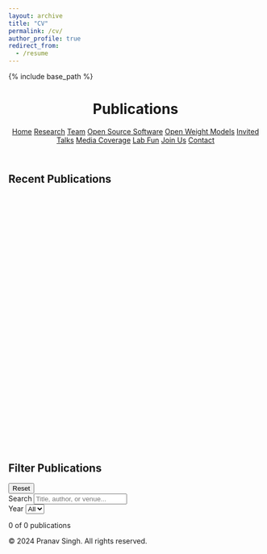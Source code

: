 ```yaml
---
layout: archive
title: "CV"
permalink: /cv/
author_profile: true
redirect_from:
  - /resume
---
```


{% include base_path %}

<!DOCTYPE html>
<html lang="en">
<head>
    <meta charset="UTF-8">
    <meta name="viewport" content="width=device-width, initial-scale=1.0">
    <title>Publications</title>
    <script src="https://cdn.tailwindcss.com"></script>
    <link href="https://fonts.googleapis.com/css2?family=Inter:wght@400;500;600;700&display=swap" rel="stylesheet">
    <style>
        body {
            font-family: 'Inter', sans-serif;
        }
        .line-clamp-2 {
            display: -webkit-box;
            -webkit-line-clamp: 2;
            -webkit-box-orient: vertical;
            overflow: hidden;
        }
    </style>
</head>
<body class="min-h-screen bg-white">
    <!-- Header -->
    <header class="bg-white shadow-sm border-b">
        <div class="max-w-7xl mx-auto px-4 sm:px-6 lg:px-8">
            <div class="flex justify-between items-center h-16">
                <div class="flex items-center space-x-8">
                    <h1 class="text-2xl font-bold text-gray-900">Publications</h1>
                </div>
                <nav class="hidden md:flex space-x-8">
                    <a href="#" class="text-gray-600 hover:text-gray-900 px-3 py-2 text-sm font-medium transition-colors">Home</a>
                    <a href="#" class="text-gray-600 hover:text-gray-900 px-3 py-2 text-sm font-medium transition-colors">Research</a>
                    <a href="#" class="text-gray-600 hover:text-gray-900 px-3 py-2 text-sm font-medium transition-colors">Team</a>
                    <a href="#" class="text-gray-600 hover:text-gray-900 px-3 py-2 text-sm font-medium transition-colors">Open Source Software</a>
                    <a href="#" class="text-gray-600 hover:text-gray-900 px-3 py-2 text-sm font-medium transition-colors">Open Weight Models</a>
                    <a href="#" class="text-gray-600 hover:text-gray-900 px-3 py-2 text-sm font-medium transition-colors">Invited Talks</a>
                    <a href="#" class="text-gray-600 hover:text-gray-900 px-3 py-2 text-sm font-medium transition-colors">Media Coverage</a>
                    <a href="#" class="text-gray-600 hover:text-gray-900 px-3 py-2 text-sm font-medium transition-colors">Lab Fun</a>
                    <a href="#" class="text-gray-600 hover:text-gray-900 px-3 py-2 text-sm font-medium transition-colors">Join Us</a>
                    <a href="#" class="text-gray-600 hover:text-gray-900 px-3 py-2 text-sm font-medium transition-colors">Contact</a>
                </nav>
            </div>
        </div>
    </header>
    <main class="max-w-7xl mx-auto px-4 sm:px-6 lg:px-8 py-8">
        <!-- Paper Carousel -->
        <div class="mb-8">
            <h2 class="text-xl font-semibold text-gray-900 mb-4">Recent Publications</h2>
            <div id="paper-carousel" class="overflow-hidden rounded-lg shadow-lg" style="height: 500px;">
                <div id="carousel-inner" class="flex" style="transform: translateX(0px); transition: transform 0.1s linear;">
                    <!-- Papers will be added dynamically -->
                </div>
            </div>
        </div>
        <!-- Filters -->
        <div class="bg-white rounded-lg shadow-sm border p-6 mb-8">
            <div class="flex flex-col lg:flex-row gap-4 items-start lg:items-center justify-between mb-6">
                <h2 class="text-xl font-semibold text-gray-900">Filter Publications</h2>
                <button id="reset-filters" class="inline-flex items-center px-4 py-2 border border-gray-300 rounded-md text-sm font-medium text-gray-700 bg-white hover:bg-gray-50 transition-colors">
                    Reset
                </button>
            </div>
            <div class="grid grid-cols-1 md:grid-cols-3 gap-4">
                <!-- Search -->
                <div>
                    <label class="block text-sm font-medium text-gray-700 mb-2">Search</label>
                    <input type="text" id="search-input" placeholder="Title, author, or venue..." class="w-full px-3 py-2 border border-gray-300 rounded-md shadow-sm focus:outline-none focus:ring-2 focus:ring-blue-500 focus:border-blue-500">
                </div>
                <!-- Year Filter -->
                <div>
                    <label class="block text-sm font-medium text-gray-700 mb-2">Year</label>
                    <select id="year-filter" class="w-full px-3 py-2 border border-gray-300 rounded-md shadow-sm focus:outline-none focus:ring-2 focus:ring-blue-500 focus:border-blue-500">
                        <option value="All">All</option>
                        <!-- Options will be added dynamically -->
                    </select>
                </div>
                <!-- Results Count -->
                <div class="flex items-end">
                    <p id="results-count" class="text-sm text-gray-600">0 of 0 publications</p>
                </div>
            </div>
        </div>
        <!-- Publications List -->
        <div id="publications-list" class="space-y-8">
            <!-- Publications will be added dynamically -->
        </div>
    </main>
    <!-- Footer -->
    <footer class="bg-gray-50 border-t mt-16">
        <div class="max-w-7xl mx-auto px-4 sm:px-6 lg:px-8 py-8">
            <div class="text-center text-gray-600">
                <p>© 2024 Pranav Singh. All rights reserved.</p>
            </div>
        </div>
    </footer>
    <script>
        const publications = [
            {
                id: 1,
                title: "Evaluation Metric for Quality Control and Generative Models in Histopathology Images",
                authors: "Pranav Singh, Faisal Mahmood",
                venue: "Proceedings of the 2025 IEEE International Symposium on Biomedical Imaging (ISBI), Huston TX, USA",
                year: 2025,
                description: "Our study introduces ResNet-L2 (RL2), a novel metric using ResNet features and a normalizing flow for evaluating generative models in histopathology, offering reliable assessments with fewer images and quicker assessments than traditional metrics, effectively handling diverse degradation types and diffusion processes.",
                pdf: "#",
                code: "#",
                slides: "#",
                image: "https://placehold.co/400x500/e3f2fd/1976d2?text=ISBI+2025"
            },
            {
                id: 2,
                title: "Self-Supervised Contrastive Learning for Digital Pathology",
                authors: "Faisal Mahmood, R. Chen, D. Hashmi",
                venue: "Nature Machine Intelligence, 2023",
                year: 2023,
                description: "We present a self-supervised contrastive learning framework for digital pathology that achieves state-of-the-art performance on multiple histopathology datasets without requiring labeled data, demonstrating the potential of contrastive learning in medical imaging applications.",
                pdf: "#",
                code: "#",
                slides: "#",
                image: "https://placehold.co/400x500/fff3e0/f57c00?text=Nature+MI"
            },
            {
                id: 3,
                title: "Weakly Supervised Instance Segmentation in Histopathology",
                authors: "Faisal Mahmood, N. Chaudhary, M. Ali",
                venue: "IEEE Transactions on Medical Imaging, 2022",
                year: 2022,
                description: "A novel weakly supervised approach for instance segmentation in histopathology images using only image-level labels, significantly reducing annotation burden while maintaining competitive performance compared to fully supervised methods.",
                pdf: "#",
                code: "#",
                slides: "#",
                image: "https://placehold.co/400x500/e8f5e8/388e3c?text=IEEE+TMI"
            },
            {
                id: 4,
                title: "Transformer-Based Models for Whole Slide Image Analysis",
                authors: "Faisal Mahmood, K. Zhang, L. Wang",
                venue: "Medical Image Analysis, 2022",
                year: 2022,
                description: "We propose a transformer-based architecture specifically designed for whole slide image analysis in digital pathology, leveraging self-attention mechanisms to capture long-range dependencies across gigapixel images.",
                pdf: "#",
                code: "#",
                slides: "#",
                image: "https://placehold.co/400x500/fff8e1/ffa000?text=MedIA"
            },
            {
                id: 5,
                title: "Generative Adversarial Networks for Medical Image Synthesis",
                authors: "Faisal Mahmood, J. Patel, S. Kumar",
                venue: "IEEE Journal of Biomedical and Health Informatics, 2021",
                year: 2021,
                description: "A comprehensive study on GAN architectures for medical image synthesis, with applications in data augmentation, domain adaptation, and anomaly detection in various medical imaging modalities.",
                pdf: "#",
                code: "#",
                slides: "#",
                image: "https://placehold.co/400x500/f3e5f5/7b1fa2?text=JBHI"
            },
            {
                id: 6,
                title: "Multi-Modal Fusion for Cancer Diagnosis",
                authors: "Faisal Mahmood, A. Thompson, B. Lee",
                venue: "International Journal of Computer Assisted Radiology and Surgery, 2021",
                year: 2021,
                description: "A deep learning framework for multi-modal fusion of histopathology and radiology images for improved cancer diagnosis, demonstrating the complementary nature of different imaging modalities in clinical decision support.",
                pdf: "#",
                code: "#",
                slides: "#",
                image: "https://placehold.co/400x500/e0f7fa/0097a7?text=IJCARS"
            }
        ];
        // DOM elements
        const carouselInner = document.getElementById('carousel-inner');
        const yearFilter = document.getElementById('year-filter');
        const searchInput = document.getElementById('search-input');
        const resultsCount = document.getElementById('results-count');
        const publicationsList = document.getElementById('publications-list');
        const resetFilters = document.getElementById('reset-filters');
        // Initialize years filter
        const years = [...new Set(publications.map(p => p.year).sort((a, b) => b - a))];
        years.forEach(year => {
            const option = document.createElement('option');
            option.value = year;
            option.textContent = year;
            yearFilter.appendChild(option);
        });
        // Create carousel items
        function createCarouselItems() {
            const doubledPublications = [...publications, ...publications];
            carouselInner.innerHTML = '';
            doubledPublications.forEach(pub => {
                const item = document.createElement('div');
                item.className = 'flex-shrink-0 w-96 mx-2';
                item.style.width = '400px';
                item.innerHTML = `
                    <div class="bg-white rounded-lg overflow-hidden shadow-md hover:shadow-xl transition-shadow duration-300 h-full">
                        <img src="${pub.image}" alt="${pub.title}" class="w-full h-64 object-cover">
                        <div class="p-4">
                            <h3 class="font-semibold text-gray-900 text-sm line-clamp-2 mb-2">${pub.title}</h3>
                            <p class="text-gray-600 text-xs mb-1">${pub.authors}</p>
                            <p class="text-gray-500 text-xs">${pub.venue}</p>
                        </div>
                    </div>
                `;
                carouselInner.appendChild(item);
            });
        }
        // Filter publications
        function filterPublications() {
            const selectedYear = yearFilter.value;
            const searchTerm = searchInput.value.toLowerCase();
            const filtered = publications.filter(pub => {
                const yearMatch = selectedYear === 'All' || pub.year.toString() === selectedYear;
                const searchMatch = pub.title.toLowerCase().includes(searchTerm) || 
                                    pub.authors.toLowerCase().includes(searchTerm) ||
                                    pub.venue.toLowerCase().includes(searchTerm);
                return yearMatch && searchMatch;
            });
            // Update results count
            resultsCount.textContent = `${filtered.length} of ${publications.length} publications`;
            // Update publications list
            renderPublicationsList(filtered);
            return filtered;
        }
        // Render publications list
        function renderPublicationsList(publicationsToRender) {
            publicationsList.innerHTML = '';
            if (publicationsToRender.length === 0) {
                const emptyMessage = document.createElement('div');
                emptyMessage.className = 'text-center py-12';
                emptyMessage.innerHTML = '<p class="text-gray-500 text-lg">No publications found matching your criteria.</p>';
                publicationsList.appendChild(emptyMessage);
                return;
            }
            publicationsToRender.forEach(pub => {
                const pubElement = document.createElement('div');
                pubElement.className = 'bg-white rounded-lg shadow-sm border p-6 hover:shadow-md transition-shadow';
                pubElement.innerHTML = `
                    <div class="flex flex-col lg:flex-row gap-6">
                        <!-- Paper Image -->
                        <div class="lg:w-1/4 flex-shrink-0">
                            <img src="${pub.image}" alt="${pub.title}" class="w-full h-64 object-cover rounded-lg">
                        </div>
                        <!-- Content -->
                        <div class="lg:w-3/4">
                            <h3 class="text-xl font-semibold text-gray-900 mb-3 leading-tight">${pub.title}</h3>                          
                            <div class="space-y-3">
                                <div>
                                    <span class="text-gray-700 font-medium">Authors: </span>
                                    <span class="text-gray-600">${pub.authors}</span>
                                </div>    
                                <div>
                                    <span class="text-gray-700 font-medium">Published in: </span>
                                    <span class="text-gray-600 italic">${pub.venue}</span>
                                </div>
                                <div class="prose prose-gray max-w-none">
                                    <p class="text-gray-700 leading-relaxed">${pub.description}</p>
                                </div>
                                <!-- Links -->
                                <div class="flex flex-wrap gap-3 pt-2">
                                    <a href="${pub.pdf}" class="inline-flex items-center px-4 py-2 bg-blue-600 text-white text-sm font-medium rounded-md hover:bg-blue-700 transition-colors">PDF</a>
                                    <a href="${pub.code}" class="inline-flex items-center px-4 py-2 border border-gray-300 text-gray-700 text-sm font-medium rounded-md hover:bg-gray-50 transition-colors">Code</a>
                                    <a href="${pub.slides}" class="inline-flex items-center px-4 py-2 border border-gray-300 text-gray-700 text-sm font-medium rounded-md hover:bg-gray-50 transition-colors">Slides</a>
                                </div>
                            </div>
                        </div>
                    </div>
                `;
                publicationsList.appendChild(pubElement);
            });
        }
        // Auto-scroll effect for paper covers
        let scrollPosition = 0;
        function startCarousel() {
            setInterval(() => {
                const container = document.getElementById('paper-carousel');
                const inner = document.getElementById('carousel-inner');
                if (!container || !inner) return;
                scrollPosition += 1;
                const maxScroll = inner.scrollWidth - container.clientWidth;
                if (scrollPosition >= maxScroll) {
                    scrollPosition = 0;
                }
                inner.style.transform = `translateX(-${scrollPosition}px)`;
            }, 50);
        }
        // Event listeners
        yearFilter.addEventListener('change', filterPublications);
        searchInput.addEventListener('input', filterPublications);
        resetFilters.addEventListener('click', () => {
            yearFilter.value = 'All';
            searchInput.value = '';
            filterPublications();
        });
        // Initialize
        document.addEventListener('DOMContentLoaded', () => {
            createCarouselItems();
            filterPublications();
            startCarousel();
        });
    </script>
</body>
</html>
